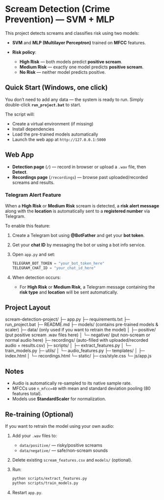 # Scream Detection (Crime Prevention) — SVM + MLP

This project detects screams and classifies risk using two models:

* **SVM** and **MLP (Multilayer Perceptron)** trained on **MFCC** features.
* **Risk policy**:

  * **High Risk** — both models predict **positive scream**.
  * **Medium Risk** — exactly one model predicts **positive scream**.
  * **No Risk** — neither model predicts positive.

## Quick Start (Windows, one click)

You don’t need to add any data — the system is ready to run.
Simply double-click **`run_project.bat`** to start.

The script will:

* Create a virtual environment (if missing)
* Install dependencies
* Load the pre-trained models automatically
* Launch the web app at `http://127.0.0.1:5000`

## Web App

* **Detection page** (`/`) — record in browser or upload a `.wav` file, then **Detect**.
* **Recordings page** (`/recordings`) — browse past uploaded/recorded screams and results.

### Telegram Alert Feature

When a **High Risk** or **Medium Risk** scream is detected, a **risk alert message** along with the **location** is automatically sent to a **registered number** via Telegram.

To enable this feature:

1. Create a Telegram bot using **@BotFather** and get your **bot token**.
2. Get your **chat ID** by messaging the bot or using a bot info service.
3. Open `app.py` and set:

   ```python
   TELEGRAM_BOT_TOKEN = "your_bot_token_here"
   TELEGRAM_CHAT_ID = "your_chat_id_here"
   ```
4. When detection occurs:

   * For **High Risk** or **Medium Risk**, a Telegram message containing the **risk type** and **location** will be sent automatically.

## Project Layout

scream-detection-project/
├─ app.py
├─ requirements.txt
├─ run_project.bat
├─ README.md
├─ models/            (contains pre-trained models & scaler)
├─ data/              (only used if you want to retrain the model)
│  ├─ positive/       (put positive scream .wav files here)
│  └─ negative/       (put non-scream or normal audio here)
├─ recordings/        (auto-filled with uploaded/recorded audio + results.csv)
├─ scripts/
│  ├─ extract_features.py
│  └─ train_models.py
├─ utils/
│  └─ audio_features.py
├─ templates/
│  ├─ index.html
│  └─ recordings.html
└─ static/
├─ css/style.css
└─ js/app.js

## Notes

* Audio is automatically re-sampled to its native sample rate.
* MFCCs use `n_mfcc=40` with mean and standard deviation pooling (80 features total).
* Models use **StandardScaler** for normalization.

## Re-training (Optional)

If you want to retrain the model using your own audio:

1. Add your `.wav` files to:

   * `data/positive/` — risky/positive screams
   * `data/negative/` — safe/non-scream sounds
2. Delete existing `scream_features.csv` and `models/` (optional).
3. Run:

   ```bash
   python scripts/extract_features.py
   python scripts/train_models.py
   ```
4. Restart `app.py`.
#
